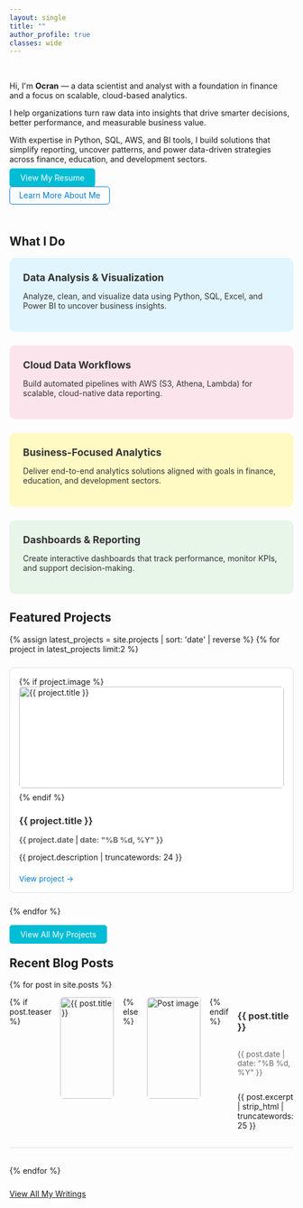 ```yaml
---
layout: single
title: ""
author_profile: true
classes: wide
---
```


<!-- Hero Section -->
&nbsp;

Hi, I'm **Ocran** — a data scientist and analyst with a foundation in finance and a focus on scalable, cloud-based analytics.

I help organizations turn raw data into insights that drive smarter decisions, better performance, and measurable business value.

With expertise in Python, SQL, AWS, and BI tools, I build solutions that simplify reporting, uncover patterns, and power data-driven strategies across finance, education, and development sectors.

<div style="margin-top: 1rem;">
  <a href="https://drive.google.com/file/d/1DUUEciicVQzL8aN42of_AV_uRFBhouDO/view?usp=sharing"
     class="btn btn--main"
     target="_blank" rel="noopener">View My Resume</a>

  <a href="/about" 
     class="btn btn--outline">Learn More About Me</a>
</div>

&nbsp;

## What I Do

<div class="service-grid">

  <div class="service-card" style="background-color: #E1F5FE;">
    <h4 class="service-title">Data Analysis & Visualization</h4>
    <p>Analyze, clean, and visualize data using Python, SQL, Excel, and Power BI to uncover business insights.</p>
  </div>

  <div class="service-card" style="background-color: #FCE4EC;">
    <h4 class="service-title">Cloud Data Workflows</h4>
    <p>Build automated pipelines with AWS (S3, Athena, Lambda) for scalable, cloud-native data reporting.</p>
  </div>

  <div class="service-card" style="background-color: #FFF9C4;">
    <h4 class="service-title">Business-Focused Analytics</h4>
    <p>Deliver end-to-end analytics solutions aligned with goals in finance, education, and development sectors.</p>
  </div>

  <div class="service-card" style="background-color: #E8F5E9;">
    <h4 class="service-title">Dashboards & Reporting</h4>
    <p>Create interactive dashboards that track performance, monitor KPIs, and support decision-making.</p>
  </div>

</div>

## Featured Projects

<div class="entries-grid">
  {% assign latest_projects = site.projects | sort: 'date' | reverse %}
  {% for project in latest_projects limit:2 %}
    <div class="card-hover">
      {% if project.image %}
        <img src="{{ project.image | relative_url }}" alt="{{ project.title }}" class="project-image" />
      {% endif %}
      <h3><a href="{{ project.link }}" target="_blank" style="text-decoration: none; color: #333;">{{ project.title }}</a></h3>
      <p class="project-date"><strong>{{ project.date | date: "%B %d, %Y" }}</strong></p>
      <p>{{ project.description | truncatewords: 24 }}</p>
      <a class="project-link" href="{{ project.link }}" target="_blank">View project →</a>
    </div>
  {% endfor %}
</div>

<div style="margin-top: 1.5rem;">
  <a href="/projects" class="btn btn--main">View All My Projects</a>
</div>

## Recent Blog Posts

{% for post in site.posts %}
<div class="blog-post">
  {% if post.teaser %}
    <img src="{{ post.teaser  | relative_url }}" alt="{{ post.title }}" class="post-image" />
  {% else %}
    <img src="/assets/images/default-thumbnail.png" alt="Post image" class="post-image" />
  {% endif %}
  <div class="post-text">
    <h3><a href="{{ post.url | relative_url }}" style="text-decoration: none; color: #333;">{{ post.title }}</a></h3>
    <p class="post-date">{{ post.date | date: "%B %d, %Y" }}</p>
    <p>{{ post.excerpt | strip_html | truncatewords: 25 }}</p>
  </div>
</div>
{% endfor %}

<div style="margin-top: 1.5rem;">
  <a href="/notes" class="btn btn--primary">View All My Writings</a>
</div>

<style>
  .entries-grid {
    display: grid;
    grid-template-columns: repeat(auto-fit, minmax(280px, 1fr));
    gap: 1.5rem;
    margin-top: 1rem;
  }

  .card-hover {
    border: 1px solid #ddd;
    border-radius: 8px;
    padding: 1rem;
    background-color: #fff;
    transition: all 0.3s ease;
  }

  .card-hover:hover {
    transform: translateY(-4px);
    box-shadow: 0 6px 16px rgba(0, 0, 0, 0.1);
  }

  .project-image, .post-image {
    width: 100%;
    height: 180px;
    object-fit: cover;
    border-radius: 6px;
    margin-bottom: 0.5rem;
  }

  .post-image{
    align-items: center;
  }

  .post-text {
    display: flex;
    flex-direction: column;
    justify-content: center;
  }

  .project-date, .post-date {
    font-size: 0.85rem;
    color: #666;
  }

  .project-link {
    font-size: 0.85rem;
    color: #007ACC;
    text-decoration: none;
    margin-top: 0.5rem;
    display: inline-block;
  }

  .blog-post {
    display: flex;
    flex-direction: row;
    gap: 1rem;
    margin-bottom: 2rem;
    border-bottom: 1px solid #ddd;
    padding-bottom: 1rem;
  }

  @media screen and (max-width: 768px) {
    .blog-post {
      flex-direction: column;
    }
  }

  .service-grid {
    display: grid;
    grid-template-columns: repeat(auto-fit, minmax(300px, 1fr));
    gap: 1.5rem;
    margin-top: 1rem;
  }

  .service-card {
    border-radius: 10px;
    padding: 1.5rem;
    color: #333;
    transition: transform 0.3s ease;
  }

  .service-card:hover {
    transform: translateY(-3px);
    box-shadow: 0 4px 16px rgba(0,0,0,0.1);
  }

  .service-title {
    margin: 0;
    font-size: 1.1rem;
    font-weight: bold;
    margin-bottom: 0.5rem;
  }

  .btn--outline {
    border: 1px solid #007ACC;
    color: #007ACC;
    padding: 0.4rem 1rem;
    border-radius: 5px;
    text-decoration: none;
  }

  .btn--main {
    background-color: #00BCD4;
    color: white;
    padding: 0.5rem 1.2rem;
    border: none;
    border-radius: 5px;
    text-decoration: none;
  }
</style>

